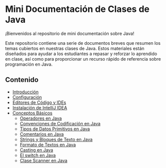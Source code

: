 # Mini Documentación de Clases de Java

¡Bienvenidos al repositorio de mini documentación sobre Java!

Este repositorio contiene una serie de documentos breves que resumen los temas cubiertos en nuestras clases de Java. Estos materiales están diseñados para ayudar a los estudiantes a repasar y reforzar lo aprendido en clase, así como para proporcionar un recurso rápido de referencia sobre programación en Java.

<!-- ## Estructura del Repositorio

- **Introducción a Java**: Conceptos básicos y estructuras fundamentales en Java.
- **Programación Orientada a Objetos**: Principios y conceptos de POO aplicados en Java.
- **Estructuras de Control**: Uso de bucles, condicionales y estructuras de control en Java.
- **Manejo de Excepciones**: Cómo gestionar errores y excepciones en Java.
- **Colecciones**: Uso de listas, conjuntos y mapas en Java.
- **Entrada y Salida (E/S)**: Lectura y escritura de datos en Java.
- **Programación Multihilo**: Conceptos básicos de concurrencia en Java.
- **Aplicaciones Gráficas con Swing**: Creación de interfaces gráficas de usuario en Java. -->

## Contenido

- [Introducción](docs/introduction.md)
- [Configuración](docs/setup.md)
- [Editores de Código y IDEs](docs/editors_ide.md)
- [Instalación de IntelliJ IDEA](docs/instalacion_intellij.md)
- [Conceptos Básicos](docs/basics/)
  - [Operadores en Java](docs/basics/operators.md)
  - [Convenciones de Codificación en Java](docs/basics/coding_conventions.md)
  - [Tipos de Datos Primitivos en Java](docs/basics/primitive_data_types.md)
  - [Comentarios en Java](docs/basics/comments_in_java.md)
  - [Strings y Bloques de Texto en Java](docs/basics/strings_and_text_blocks.md)
  - [Formato de Textos en Java](docs/basics/text_formatting_in_java.md)
  - [Casting en Java](docs/basics/casting_in_java.md)
  - [El switch en Java](docs/basics/SwitchInJava.md)
  - [Clase Scanner en Java](docs/basics/JavaScannerGuide.md)
<!-- - [Conceptos Avanzados](docs/advanced/)
  - [Generics](docs/advanced/)
  - [Streams](docs/advanced/)
  - [Concurrency](docs/advanced/)
- [Ejemplos](docs/examples/) -->